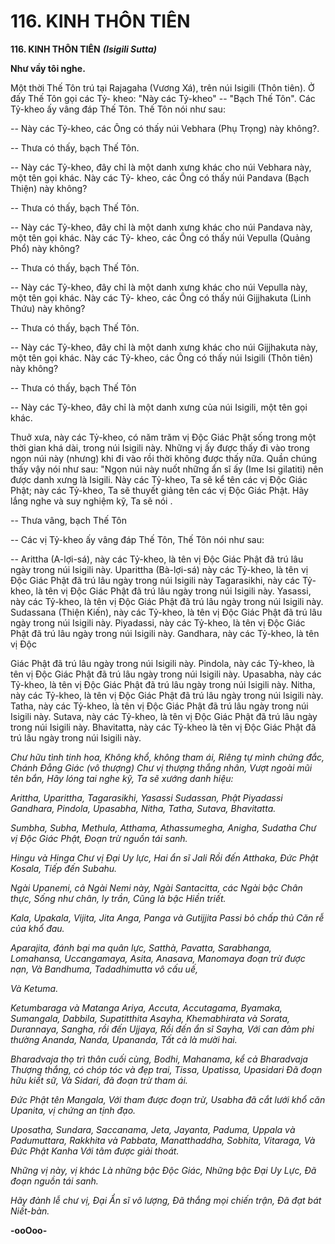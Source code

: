 # 116. KINH THÔN TIÊN

**116. KINH THÔN TIÊN**
***(Isigili Sutta)***

**Như vầy tôi nghe.**

Một thời Thế Tôn trú tại Rajagaha (Vương Xá), trên núi Isigili (Thôn tiên). Ở đấy Thế Tôn gọi các Tỷ-
kheo: "Này các Tỷ-kheo" -- "Bạch Thế Tôn". Các Tỷ-kheo ấy vâng đáp Thế Tôn. Thế Tôn nói như sau:

-- Này các Tỷ-kheo, các Ông có thấy núi Vebhara (Phụ Trọng) này không?.

-- Thưa có thấy, bạch Thế Tôn.

-- Này các Tỷ-kheo, đây chỉ là một danh xưng khác cho núi Vebhara này, một tên gọi khác. Này các Tỷ-
kheo, các Ông có thấy núi Pandava (Bạch Thiện) này không?

-- Thưa có thấy, bạch Thế Tôn.

-- Này các Tỷ-kheo, đây chỉ là một danh xưng khác cho núi Pandava này, một tên gọi khác. Này các Tỷ-
kheo, các Ông có thấy núi Vepulla (Quảng Phổ) này không?

-- Thưa có thấy, bạch Thế Tôn.

-- Này các Tỷ-kheo, đây chỉ là một danh xưng khác cho núi Vepulla này, một tên gọi khác. Này các Tỷ-
kheo, các Ông có thấy núi Gijjhakuta (Linh Thứu) này không?

-- Thưa có thấy, bạch Thế Tôn.

-- Này các Tỷ-kheo, đây chỉ là một danh xưng khác cho núi Gijjhakuta này, một tên gọi khác. Này các
Tỷ-kheo, các Ông có thấy núi Isigili (Thôn tiên) này không?

-- Thưa có thấy, bạch Thế Tôn

-- Này các Tỷ-kheo, đây chỉ là một danh xưng của núi Isigili, một tên gọi khác.

Thuở xưa, này các Tỷ-kheo, có năm trăm vị Ðộc Giác Phật sống trong một thời gian khá dài, trong núi
Isigili này. Những vị ấy được thấy đi vào trong ngọn núi này (nhưng) khi đi vào rồi thời không được
thấy nữa. Quần chúng thấy vậy nói như sau: "Ngọn núi này nuốt những ẩn sĩ ấy (Ime Isi gilatiti) nên
được danh xưng là Isigili. Này các Tỷ-kheo, Ta sẽ kể tên các vị Ðộc Giác Phật; này các Tỷ-kheo, Ta sẽ
thuyết giảng tên các vị Ðộc Giác Phật. Hãy lắng nghe và suy nghiệm kỹ, Ta sẽ nói .

-- Thưa vâng, bạch Thế Tôn

-- Các vị Tỷ-kheo ấy vâng đáp Thế Tôn, Thế Tôn nói như sau:

-- Arittha (A-lợi-sá), này các Tỷ-kheo, là tên vị Ðộc Giác Phật đã trú lâu ngày trong núi Isigili này.
Uparittha (Bà-lợi-sá) này các Tỷ-kheo, là tên vị Ðộc Giác Phật đã trú lâu ngày trong núi Isigili này
Tagarasikhi, này các Tỷ-kheo, là tên vị Ðộc Giác Phật đã trú lâu ngày trong núi Isigili này. Yasassi, này
các Tỷ-kheo, là tên vị Ðộc Giác Phật đã trú lâu ngày trong núi Isigili này. Sudassana (Thiện Kiến), này
các Tỷ-kheo, là tên vị Ðộc Giác Phật đã trú lâu ngày trong núi Isigili này. Piyadassi, này các Tỷ-kheo, là
tên vị Ðộc Giác Phật đã trú lâu ngày trong núi Isigili này. Gandhara, này các Tỷ-kheo, là tên vị Ðộc

Giác Phật đã trú lâu ngày trong núi Isigili này. Pindola, này các Tỷ-kheo, là tên vị Ðộc Giác Phật đã trú
lâu ngày trong núi Isigili này. Upasabha, này các Tỷ-kheo, là tên vị Ðộc Giác Phật đã trú lâu ngày trong
núi Isigili này. Nitha, này các Tỷ-kheo, là tên vị Ðộc Giác Phật đã trú lâu ngày trong núi Isigili này.
Tatha, này các Tỷ-kheo, là tên vị Ðộc Giác Phật đã trú lâu ngày trong núi Isigili này. Sutava, này các
Tỷ-kheo, là tên vị Ðộc Giác Phật đã trú lâu ngày trong núi Isigili này. Bhavitatta, này các Tỷ-kheo là tên
vị Ðộc Giác Phật đã trú lâu ngày trong núi Isigili này.

*Chư hữu tình tinh hoa,*
*Không khổ, không tham ái,*
*Riêng tự mình chứng đắc,*
*Chánh Ðẳng Giác (vô thượng)*
*Chư vị thượng thắng nhân,*
*Vượt ngoài mũi tên bắn,*
*Hãy lóng tai nghe kỹ,*
*Ta sẽ xướng danh hiệu:*

*Arittha, Uparittha, Tagarasikhi, Yasassi*
*Sudassan, Phật Piyadassi*
*Gandhara, Pindola,*
*Upasabha, Nitha, Tatha, Sutava, Bhavitatta.*

*Sumbha, Subha, Methula,*
*Atthama, Athassumegha,*
*Anigha, Sudatha*
*Chư vị Ðộc Giác Phật,*
*Ðoạn trừ nguồn tái sanh.*

*Hingu và Hinga*
*Chư vị Ðại Uy lực,*
*Hai ẩn sĩ Jali*
*Rồi đến Atthaka,*
*Ðức Phật Kosala,*
*Tiếp đến Subahu.*

*Ngài Upanemi, cả Ngài Nemi này,*
*Ngài Santacitta, các Ngài bậc Chân thực,*
*Sống như chân, ly trần,*
*Cũng là bậc Hiền triết.*

*Kala, Upakala, Vijita, Jita*
*Anga, Panga và Gutijjita*
*Passi bỏ chấp thủ*
*Căn rễ của khổ đau.*

*Aparajita, đánh bại ma quân lực,*
*Satthà, Pavatta, Sarabhanga, Lomahansa,*
*Uccangamaya, Asita, Anasava,*
*Manomaya đoạn trừ được nạn,*
*Và Bandhuma,*
*Tadadhimutta vô cấu uế,*

*Và Ketuma.*

*Ketumbaraga và Matanga Ariya,*
*Accuta, Accutagama, Byamaka,*
*Sumangala, Dabbila, Supatitthita*
*Asayha, Khemabhirata và Sorata,*
*Durannaya, Sangha, rồi đến Ujjaya,*
*Rồi đến ẩn sĩ Sayha,*
*Với can đảm phi thường*
*Ananda, Nanda, Upananda,*
*Tất cả là mười hai.*

*Bharadvaja thọ trì thân cuối cùng,*
*Bodhi, Mahanama, kể cả Bharadvaja*
*Thượng thắng, có chóp tóc và đẹp trai,*
*Tissa, Upatissa, Upasidari*
*Ðã đoạn hữu kiết sữ,*
*Và Sidari, đã đoạn trừ tham ái.*

*Ðức Phật tên Mangala,*
*Với tham được đoạn trừ,*
*Usabha đã cắt lưới khổ căn*
*Upanita, vị chứng an tịnh đạo.*

*Uposatha, Sundara, Saccanama,*
*Jeta, Jayanta, Paduma, Uppala và*
*Padumuttara,*
*Rakkhita và Pabbata,*
*Manatthaddha, Sobhita, Vitaraga,*
*Và Ðức Phật Kanha*
*Với tâm được giải thoát.*

*Những vị này, vị khác*
*Là những bậc Ðộc Giác,*
*Những bậc Ðại Uy Lực,*
*Ðã đoạn nguồn tái sanh.*

*Hãy đảnh lễ chư vị,*
*Ðại Ẩn sĩ vô lượng,*
*Ðã thắng mọi chiến trận,*
*Ðã đạt bát Niết-bàn.*

**-ooOoo-**


